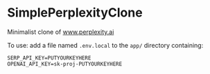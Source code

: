 # SimplePerplexityClone
Minimalist clone of www.perplexity.ai

To use:
add a file named `.env.local` to the `app/` directory containing:
```
SERP_API_KEY=PUTYOURKEYHERE
OPENAI_API_KEY=sk-proj-PUTYOURKEYHERE
```

